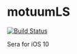 # motuumLS

[![Build Status](https://travis-ci.org/CreatureSurvive/motuumLS.svg?branch=master)](https://travis-ci.org/CreatureSurvive/motuumLS)

Sera for iOS 10
